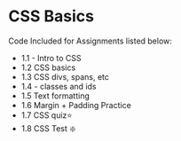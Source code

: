 # CSS Basics

Code Included for Assignments listed below:
- 1.1 - Intro to CSS
- 1.2 CSS basics
- 1.3 CSS divs, spans, etc
- 1.4 - classes and ids
- 1.5 Text formatting
- 1.6 Margin + Padding Practice
- 1.7 CSS quiz⭐️
- 1.8 CSS Test ❇️

